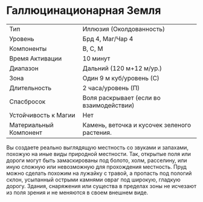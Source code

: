 
# Галлюцинационарная Земля

| | |
|---|---|
|Тип|Иллюзия (Околдованность)|
|Уровень| Брд 4, Маг/Чар 4|
|Компоненты| В, С, М|
|Время Активации| 10 минут|
|Диапазон| Дальний (120 м+12 м/ур.)|
|Зона| Один 9 м куб/уровень (С)|
|Длительность| 2 часа/уровень (П)|
|Спасбросок| Воля раскрывает (если во взаимодействии)|
|Устойчивость к Магии| Нет|
|Материальный Компонент| Камень, веточка и кусочек зеленого растения.|

Вы создаете реально выглядящую местность со звуками и запахами, похожую на иные виды природной местности. Так, открытые поля или дороги могут быть замаскированы под болото, холм, расселину, или иную сложную или невозможную для прохождения местность. Пруд можно сделать похожим на лужайку с травой, а пропасть под пологий склон, усыпанный острыми камнями овраг под широкую, гладкую дорогу. Здания, снаряжения или существа в пределах зоны не исчезают из поля зрения и не меняются в своем внешнем виде.
